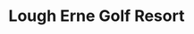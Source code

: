 ---
title: "Lough Erne Golf Resort"
address: "Belleek Road, Ross Inner, Enniskillen, Co. Fermanagh, BT93 7ED"
tel: "0845 080 5104"
county: "Fermanagh"
category: "Hotels"
type: "Content"
lat: "054.3926370000"
lng: "-007.6901000000"
---